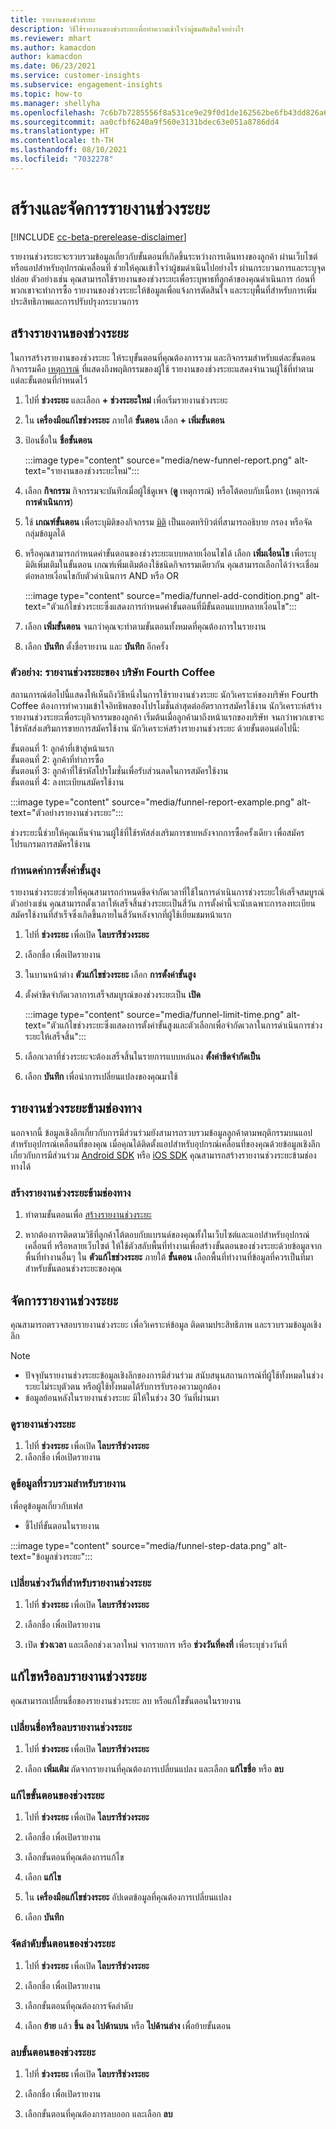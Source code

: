 ```yaml
---
title: รายงานของช่วงระยะ
description: วิธีใช้รายงานของช่วงระยะเพื่อทำความเข้าใจว่าผู้ชมตัดสินใจอย่างไร
ms.reviewer: mhart
ms.author: kamacdon
author: kamacdon
ms.date: 06/23/2021
ms.service: customer-insights
ms.subservice: engagement-insights
ms.topic: how-to
ms.manager: shellyha
ms.openlocfilehash: 7c6b7b7285556f8a531ce9e29f0d1de162562be6fb43dd826a65fd9e00d87b30
ms.sourcegitcommit: aa0cfbf6240a9f560e3131bdec63e051a8786dd4
ms.translationtype: HT
ms.contentlocale: th-TH
ms.lasthandoff: 08/10/2021
ms.locfileid: "7032278"
---
```

# <a name="create-and-manage-funnel-reports"></a>สร้างและจัดการรายงานช่วงระยะ

[!INCLUDE [cc-beta-prerelease-disclaimer](includes/cc-beta-prerelease-disclaimer.md)]

รายงานช่วงระยะจะรวบรวมข้อมูลเกี่ยวกับขั้นตอนที่เกิดขึ้นระหว่างการเดินทางของลูกค้า ผ่านเว็บไซต์หรือแอปสำหรับอุปกรณ์เคลื่อนที่ ช่วยให้คุณเข้าใจว่าผู้ชมดำเนินไปอย่างไร ผ่านกระบวนการและระบุจุดปล่อย ตัวอย่างเช่น คุณสามารถใช้รายงานของช่วงระยะเพื่อระบุพาธที่ลูกค้าของคุณดำเนินการ ก่อนที่พวกเขาจะทำการซื้อ รายงานของช่วงระยะให้ข้อมูลเพื่อแจ้งการตัดสินใจ และระบุพื้นที่สำหรับการเพิ่มประสิทธิภาพและการปรับปรุงกระบวนการ

## <a name="create-a-funnel-report"></a>สร้างรายงานของช่วงระยะ

ในการสร้างรายงานของช่วงระยะ ให้ระบุขั้นตอนที่คุณต้องการรวม และกิจกรรมสำหรับแต่ละขั้นตอน กิจกรรมคือ [เหตุการณ์](glossary.md) ที่แสดงถึงพฤติกรรมของผู้ใช้ รายงานของช่วงระยะแสดงจำนวนผู้ใช้ที่ทำตามแต่ละขั้นตอนที่กำหนดไว้ 

1. ไปที่ **ช่วงระยะ** และเลือก **+ ช่วงระยะใหม่** เพื่อเริ่มรายงานช่วงระยะ

1. ใน **เครื่องมือแก้ไขช่วงระยะ** ภายใต้ **ขั้นตอน** เลือก **+ เพิ่มขั้นตอน** 

1. ป้อนชื่อใน **ชื่อขั้นตอน**

   :::image type="content" source="media/new-funnel-report.png" alt-text="รายงานของช่วงระยะใหม่":::

1. เลือก **กิจกรรม** กิจกรรมจะบันทึกเมื่อผู้ใช้ดูเพจ (**ดู** เหตุการณ์) หรือโต้ตอบกับเนื้อหา (เหตุการณ์ **การดำเนินการ**)

1. ใช้ **เกณฑ์ขั้นตอน** เพื่อระบุมิติของกิจกรรม [มิติ](dimensions.md) เป็นแอตทริบิวต์ที่สามารถอธิบาย กรอง หรือจัดกลุ่มข้อมูลได้

1. หรือคุณสามารถกำหนดค่าขั้นตอนของช่วงระยะแบบหลายเงื่อนไขได้ เลือก **เพิ่มเงื่อนไข** เพื่อระบุมิติเพิ่มเติมในขั้นตอน เกณฑ์เพิ่มเติมต้องใช้ชนิดกิจกรรมเดียวกัน คุณสามารถเลือกได้ว่าจะเชื่อมต่อหลายเงื่อนไขกับตัวดำเนินการ AND หรือ OR

   :::image type="content" source="media/funnel-add-condition.png" alt-text="ตัวแก้ไขช่วงระยะซึ่งแสดงการกำหนดค่าขั้นตอนที่มีขั้นตอนแบบหลายเงื่อนไข":::

1. เลือก **เพิ่มขั้นตอน** จนกว่าคุณจะทำตามขั้นตอนทั้งหมดที่คุณต้องการในรายงาน

1. เลือก **บันทึก** ตั้งชื่อรายงาน และ **บันทึก** อีกครั้ง 

### <a name="example-fourth-coffee-company-funnel-report"></a>ตัวอย่าง: รายงานช่วงระยะของ บริษัท Fourth Coffee

สถานการณ์ต่อไปนี้แสดงให้เห็นถึงวิธีหนึ่งในการใช้รายงานช่วงระยะ นักวิเคราะห์ของบริษัท Fourth Coffee ต้องการทำความเข้าใจอิทธิพลของโปรโมชั่นล่าสุดต่ออัตราการสมัครใช้งาน นักวิเคราะห์สร้างรายงานช่วงระยะเพื่อระบุกิจกรรมของลูกค้า เริ่มต้นเมื่อลูกค้ามาถึงหน้าแรกของบริษัท จนกว่าพวกเขาจะใช้รหัสส่งเสริมการขายการสมัครใช้งาน นักวิเคราะห์สร้างรายงานช่วงระยะ ด้วยขั้นตอนต่อไปนี้:

ขั้นตอนที่ 1: ลูกค้าที่เข้าสู่หน้าแรก   
ขั้นตอนที่ 2: ลูกค้าที่ทำการซื้อ   
ขั้นตอนที่ 3: ลูกค้าที่ใช้รหัสโปรโมชั่นเพื่อรับส่วนลดในการสมัครใช้งาน   
ขั้นตอนที่ 4: ลงทะเบียนสมัครใช้งาน   

:::image type="content" source="media/funnel-report-example.png" alt-text="ตัวอย่างรายงานช่วงระยะ":::
  
ช่วงระยะนี้ช่วยให้คุณเห็นจำนวนผู้ใช้ที่ใช้รหัสส่งเสริมการขายหลังจากการซื้อครั้งเดียว เพื่อสมัครโปรแกรมการสมัครใช้งาน

### <a name="configure-advanced-settings"></a>กำหนดค่าการตั้งค่าขั้นสูง 

รายงานช่วงระยะช่วยให้คุณสามารถกำหนดขีดจำกัดเวลาที่ใช้ในการดำเนินการช่วงระยะให้เสร็จสมบูรณ์ ตัวอย่างเช่น คุณสามารถตั้งเวลาให้เสร็จสิ้นช่วงระยะเป็นสี่วัน การตั้งค่านี้จะนับเฉพาะการลงทะเบียนสมัครใช้งานที่สำเร็จซึ่งเกิดขึ้นภายในสี่วันหลังจากที่ผู้ใช้เยี่ยมชมหน้าแรก

1. ไปที่ **ช่วงระยะ** เพื่อเปิด **ไลบรารีช่วงระยะ**

1. เลือกชื่อ เพื่อเปิดรายงาน 

1. ในบานหน้าต่าง **ตัวแก้ไขช่วงระยะ** เลือก **การตั้งค่าขั้นสูง** 

1. ตั้งค่าขีดจํากัดเวลาการเสร็จสมบูรณ์ของช่วงระยะเป็น **เปิด**

   :::image type="content" source="media/funnel-limit-time.png" alt-text="ตัวแก้ไขช่วงระยะซึ่งแสดงการตั้งค่าขั้นสูงและตัวเลือกเพื่อจำกัดเวลาในการดำเนินการช่วงระยะให้เสร็จสิ้น":::

1. เลือกเวลาที่ช่วงระยะจะต้องเสร็จสิ้นในรายการแบบหล่นลง **ตั้งค่าขีดจำกัดเป็น**

1. เลือก **บันทึก** เพื่อนำการเปลี่ยนแปลงของคุณมาใช้


## <a name="cross-channel-funnel-reports"></a>รายงานช่วงระยะข้ามช่องทาง 

นอกจากนี้ ข้อมูลเชิงลึกเกี่ยวกับการมีส่วนร่วมยังสามารถรวบรวมข้อมูลลูกค้าตามพฤติกรรมบนแอปสำหรับอุปกรณ์เคลื่อนที่ของคุณ เมื่อคุณได้ติดตั้งแอปสำหรับอุปกรณ์เคลื่อนที่ของคุณด้วยข้อมูลเชิงลึกเกี่ยวกับการมีส่วนร่วม [Android SDK](get-started-android.md) หรือ [iOS SDK](get-started-ios.md) คุณสามารถสร้างรายงานช่วงระยะข้ามช่องทางได้ 

### <a name="create-a-cross-channel-funnel-report"></a>สร้างรายงานช่วงระยะข้ามช่องทาง 

1. ทำตามขั้นตอนเพื่อ [สร้างรายงานช่วงระยะ](#create-a-funnel-report)    

1. หากต้องการติดตามวิธีที่ลูกค้าโต้ตอบกับแบรนด์ของคุณทั้งในเว็บไซต์และแอปสำหรับอุปกรณ์เคลื่อนที่ หรือหลายเว็บไซต์ ให้ใช้ตัวสลับพื้นที่ทำงานเพื่อสร้างขั้นตอนของช่วงระยะด้วยข้อมูลจากพื้นที่ทำงานอื่นๆ ใน **ตัวแก้ไขช่วงระยะ** ภายใต้ **ขั้นตอน** เลือกพื้นที่ทำงานที่ข้อมูลที่ควรเป็นที่มาสำหรับขั้นตอนช่วงระยะของคุณ

## <a name="manage-funnel-reports"></a>จัดการรายงานช่วงระยะ

คุณสามารถตรวจสอบรายงานช่วงระยะ เพื่อวิเคราะห์ข้อมูล ติดตามประสิทธิภาพ และรวบรวมข้อมูลเชิงลึก

> [!NOTE]
> - ปัจจุบันรายงานช่วงระยะข้อมูลเชิงลึกของการมีส่วนร่วม สนับสนุนสถานการณ์ที่ผู้ใช้ทั้งหมดในช่วงระยะไม่ระบุตัวตน หรือผู้ใช้ทั้งหมดได้รับการรับรองความถูกต้อง 
> - ข้อมูลย้อนหลังในรายงานช่วงระยะ มีให้ในช่วง 30 วันที่ผ่านมา

### <a name="view-funnel-reports"></a>ดูรายงานช่วงระยะ

1. ไปที่ **ช่วงระยะ** เพื่อเปิด **ไลบรารีช่วงระยะ**
1. เลือกชื่อ เพื่อเปิดรายงาน    

### <a name="see-the-data-collected-for-a-report"></a>ดูข้อมูลที่รวบรวมสำหรับรายงาน   

เพื่อดูข้อมูลเกี่ยวกับเฟส

- ชี้ไปที่ขั้นตอนในรายงาน

:::image type="content" source="media/funnel-step-data.png" alt-text="ข้อมูลช่วงระยะ":::

### <a name="change-the-date-range-for-the-funnel-report"></a>เปลี่ยนช่วงวันที่สำหรับรายงานช่วงระยะ

1. ไปที่ **ช่วงระยะ** เพื่อเปิด **ไลบรารีช่วงระยะ**

1. เลือกชื่อ เพื่อเปิดรายงาน

1. เปิด **ช่วงเวลา** และเลือกช่วงเวลาใหม่ จากรายการ หรือ **ช่วงวันที่คงที่** เพื่อระบุช่วงวันที่

## <a name="edit-or-delete-funnel-reports"></a>แก้ไขหรือลบรายงานช่วงระยะ

คุณสามารถเปลี่ยนชื่อของรายงานช่วงระยะ ลบ หรือแก้ไขขั้นตอนในรายงาน

### <a name="rename-or-delete-a-funnel-report"></a>เปลี่ยนชื่อหรือลบรายงานช่วงระยะ

1. ไปที่ **ช่วงระยะ** เพื่อเปิด **ไลบรารีช่วงระยะ** 

1. เลือก **เพิ่มเติม** ถัดจากรายงานที่คุณต้องการเปลี่ยนแปลง และเลือก **แก้ไขชื่อ** หรือ **ลบ**

### <a name="edit-a-funnel-step"></a>แก้ไขขั้นตอนของช่วงระยะ  

1. ไปที่ **ช่วงระยะ** เพื่อเปิด **ไลบรารีช่วงระยะ** 

1. เลือกชื่อ เพื่อเปิดรายงาน

1. เลือกขั้นตอนที่คุณต้องการแก้ไข

1. เลือก **แก้ไข**

1. ใน **เครื่องมือแก้ไขช่วงระยะ** อัปเดตข้อมูลที่คุณต้องการเปลี่ยนแปลง  

1. เลือก **บันทึก**

### <a name="reorder-a-funnel-step"></a>จัดลำดับขั้นตอนของช่วงระยะ

1. ไปที่ **ช่วงระยะ** เพื่อเปิด **ไลบรารีช่วงระยะ** 

1. เลือกชื่อ เพื่อเปิดรายงาน

1. เลือกขั้นตอนที่คุณต้องการจัดลำดับ

1. เลือก **ย้าย** แล้ว **ขึ้น** **ลง** **ไปด้านบน** หรือ **ไปด้านล่าง** เพื่อย้ายขั้นตอน

### <a name="delete-a-funnel-step"></a>ลบขั้นตอนของช่วงระยะ

1. ไปที่ **ช่วงระยะ** เพื่อเปิด **ไลบรารีช่วงระยะ** 

1. เลือกชื่อ เพื่อเปิดรายงาน

1. เลือกขั้นตอนที่คุณต้องการลบออก และเลือก **ลบ**

